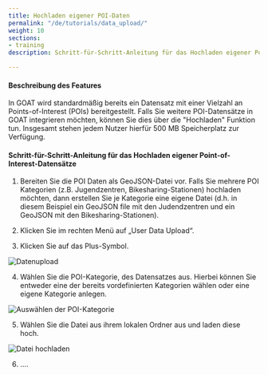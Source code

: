 ```yaml
---
title: Hochladen eigener POI-Daten
permalink: "/de/tutorials/data_upload/"
weight: 10
sections:
- training
description: Schritt-für-Schritt-Anleitung für das Hochladen eigener Point-of-Interest-Datensätze.

---
```

#### Beschreibung des Features
In GOAT wird standardmäßig bereits ein Datensatz mit einer Vielzahl an Points-of-Interest (POIs) bereitgestellt. Falls Sie weitere POI-Datensätze in GOAT integrieren möchten, können Sie dies über die "Hochladen" Funktion tun. Insgesamt stehen jedem Nutzer hierfür 500 MB Speicherplatz zur Verfügung. 

#### Schritt-für-Schritt-Anleitung für das Hochladen eigener Point-of-Interest-Datensätze

1. Bereiten Sie die POI Daten als GeoJSON-Datei vor. Falls Sie mehrere POI Kategorien (z.B. Jugendzentren, Bikesharing-Stationen) hochladen möchten, dann erstellen Sie je Kategorie eine eigene Datei (d.h. in diesem Beispiel ein GeoJSON file mit den Judendzentren und ein GeoJSON mit den Bikesharing-Stationen).

2. Klicken Sie im rechten Menü auf „User Data Upload“.  

3. Klicken Sie auf das Plus-Symbol.

<img src="/images/training_materials/Data_upload/user-data-upload.png" alt="Datenupload" style="max-height:400px;"/>

4. Wählen Sie die POI-Kategorie, des Datensatzes aus. Hierbei können Sie entweder eine der bereits vordefinierten Kategorien wählen oder eine eigene Kategorie anlegen. 

<img src="/images/training_materials/Data_upload/poi_category.png" alt="Auswählen der POI-Kategorie" style="max-height:200px;"/>

5. Wählen Sie die Datei aus ihrem lokalen Ordner aus und laden diese hoch. 

<img src="/images/training_materials/Data_upload/browse_files.png" alt="Datei hochladen" style="max-height:200px;"/>

6. .... 
